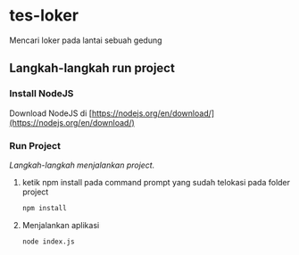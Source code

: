 # tes-loker
Mencari loker pada lantai sebuah gedung

<!-- GETTING STARTED -->
## Langkah-langkah run project

### Install NodeJS

Download NodeJS di [https://nodejs.org/en/download/](https://nodejs.org/en/download/)

### Run Project

_Langkah-langkah menjalankan project._

1. ketik npm install pada command prompt yang sudah telokasi pada folder project
   ```sh
   npm install
   ```
2. Menjalankan aplikasi
   ```sh
   node index.js
   ```

